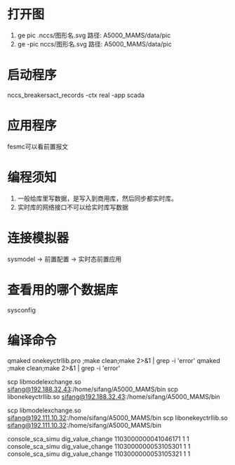 # 打开图
1. ge pic .nccs/图形名.svg 路径: A5000_MAMS/data/pic
2. ge -pic nccs/图形名.svg 路径: A5000_MAMS/data/pic

# 启动程序

nccs_breakersact_records -ctx real -app scada

# 应用程序
 fesmc可以看前置报文

# 编程须知
1. 一般给库里写数据，是写入到商用库，然后同步都实时库。
2. 实时库的网络接口不可以给实时库写数据

# 连接模拟器
sysmodel -> 前置配置 -> 实时态前置应用

# 查看用的哪个数据库
sysconfig



# 编译命令
qmaked onekeyctrllib.pro ;make clean;make 2>&1 | grep -i 'error'
qmaked ;make clean;make 2>&1 | grep -i 'error'




scp libmodelexchange.so sifang@192.188.32.43:/home/sifang/A5000_MAMS/bin
scp libonekeyctrllib.so   sifang@192.188.32.43:/home/sifang/A5000_MAMS/bin

scp libmodelexchange.so sifang@192.111.10.32:/home/sifang/A5000_MAMS/bin
scp libonekeyctrllib.so   sifang@192.111.10.32:/home/sifang/A5000_MAMS/bin

console_sca_simu dig_value_change 1103000000041046171  1 1
console_sca_simu dig_value_change 1103000000053105301  1 1
console_sca_simu dig_value_change 1103000000053105321  1 1